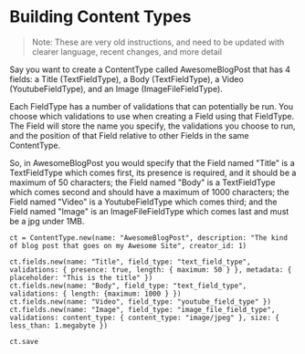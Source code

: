 # Building Content Types

> Note: These are very old instructions, and need to be updated with clearer language, recent changes, and more detail

Say you want to create a ContentType called AwesomeBlogPost that has 4 fields: a Title \(TextFieldType\), a Body \(TextFieldType\), a Video \(YoutubeFieldType\), and an Image \(ImageFileFieldType\).

Each FieldType has a number of validations that can potentially be run. You choose which validations to use when creating a Field using that FieldType. The Field will store the name you specify, the validations you choose to run, and the position of that Field relative to other Fields in the same ContentType.

So, in AwesomeBlogPost you would specify that the Field named "Title" is a TextFieldType which comes first, its presence is required, and it should be a maximum of 50 characters; the Field named "Body" is a TextFieldType which comes second and should have a maximum of 1000 characters; the Field named "Video" is a YoutubeFieldType which comes third; and the Field named "Image" is an ImageFileFieldType which comes last and must be a jpg under 1MB.

```text
ct = ContentType.new(name: "AwesomeBlogPost", description: "The kind of blog post that goes on my Awesome Site", creator_id: 1)

ct.fields.new(name: "Title", field_type: "text_field_type", validations: { presence: true, length: { maximum: 50 } }, metadata: { placeholder: "This is the title" })
ct.fields.new(name: "Body", field_type: "text_field_type", validations: { length: {maximum: 1000 } })
ct.fields.new(name: "Video", field_type: "youtube_field_type" })
ct.fields.new(name: "Image", field_type: "image_file_field_type", validations: content_type: { content_type: "image/jpeg" }, size: { less_than: 1.megabyte })

ct.save
```

